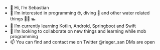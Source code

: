 - 👋 Hi, I’m Sebastian
- 👀 I’m interested in programming 🤓, diving 🥽 and other water related things 🏄‍♂️ 🏊
- 🌱 I’m currently learning Kotlin, Android, Springboot and Swift
- 💞️ I’m looking to collaborate on new things and learning while mob programming 
- 📫 You can find and contact me on Twitter @rieger_san DMs are open

<!---
riegersan/riegersan is a ✨ special ✨ repository because its `README.md` (this file) appears on your GitHub profile.
You can click the Preview link to take a look at your changes.
--->
